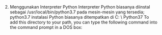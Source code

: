 2. Menggunakan Interpreter Python
Interpreter Python biasanya diinstal sebagai /usr/local/bin/python3.7 pada mesin-mesin yang tersedia; 
python3.7
instalasi Python biasanya ditempatkan di C: \ Python37
To add this directory to your path, you can type the following command into the command prompt in a DOS box:
